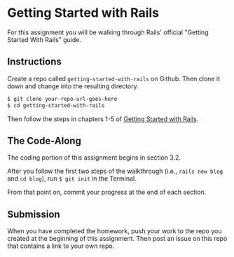 # Getting Started with Rails

For this assignment you will be walking through Rails' official "Getting Started With Rails" guide.

## Instructions

Create a repo called `getting-started-with-rails` on Github. Then clone it down and change into the resulting directory.

```bash
$ git clone your-repo-url-goes-here
$ cd getting-started-with-rails
```

Then follow the steps in chapters 1-5 of [Getting Started with Rails](http://guides.rubyonrails.org/getting_started.html).

## The Code-Along

The coding portion of this assignment begins in section 3.2.

After you follow the first two steps of the walkthrough (i.e., `rails new blog` and `cd blog`), run `$ git init` in the Terminal.

From that point on, commit your progress at the end of each section.

## Submission

When you have completed the homework, push your work to the repo you created at the beginning of this assignment. Then post an issue on this repo that contains a link to your own repo.
